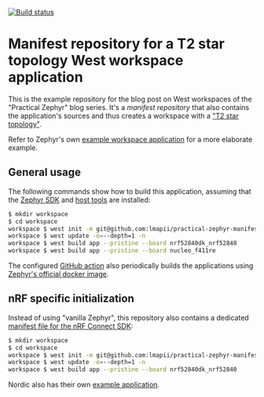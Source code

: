[![Build status](https://github.com/lmapii/practical-zephyr-manifest-repository/workflows/ci/badge.svg)](https://github.com/lmapii/practical-zephyr-manifest-repository/actions)

# Manifest repository for a T2 star topology West workspace application

This is the example repository for the blog post on West workspaces of the "Practical Zephyr" blog series. It's a _manifest repository_ that also contains the application's sources and thus creates a workspace with a ["T2 star topology"](https://docs.zephyrproject.org/latest/develop/west/workspaces.html#topologies-supported).

Refer to Zephyr's own [example workspace application](https://github.com/zephyrproject-rtos/example-application) for a more elaborate example.

## General usage

The following commands show how to build this application, assuming that the [Zephyr SDK](https://docs.zephyrproject.org/latest/develop/toolchains/zephyr_sdk.html) and [host tools](https://docs.zephyrproject.org/latest/develop/getting_started/index.html#install-dependencies) are installed:

```bash
$ mkdir workspace
$ cd workspace
workspace $ west init -m git@github.com:lmapii/practical-zephyr-manifest-repository.git
workspace $ west update -o=--depth=1 -n
workspace $ west build app --pristine --board nrf52840dk_nrf52840
workspace $ west build app --pristine --board nucleo_f411re
```

The configured [GitHub action](app/.github/workflows/ci.yml) also periodically builds the applications using [Zephyr's official docker image](https://github.com/zephyrproject-rtos/docker-image).

## nRF specific initialization

Instead of using "vanilla Zephyr", this repository also contains a dedicated [manifest file for the nRF Connect SDK](app/west-sdk-nrf.yml):

```bash
$ mkdir workspace
$ cd workspace
workspace $ west init -m git@github.com:lmapii/practical-zephyr-manifest-repository.git --mf west-sdk-nrf.yml
workspace $ west update -o=--depth=1 -n
workspace $ west build app --pristine --board nrf52840dk_nrf52840
```

Nordic also has their own [example application](https://github.com/nrfconnect/ncs-example-application).
